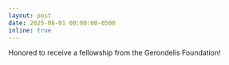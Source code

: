 ```yaml
---
layout: post
date: 2025-06-01 00:00:00-0500
inline: true
---
```


Honored to receive a fellowship from the Gerondelis Foundation! 